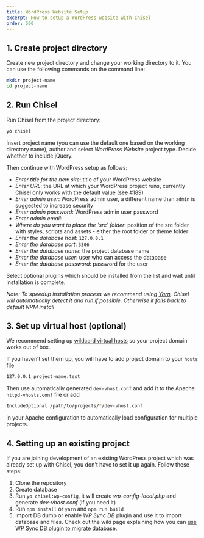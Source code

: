 ```yaml
---
title: WordPress Website Setup
excerpt: How to setup a WordPress website with Chisel
order: 500
---
```


## 1. Create project directory

Create new project directory and change your working directory to it. You can use the following commands on the command line:

```bash
mkdir project-name
cd project-name
```

## 2. Run Chisel

Run Chisel from the project directory:

```bash
yo chisel
```

Insert project name (you can use the default one based on the working directory name), author and select _WordPress Website_ project type. Decide whether to include jQuery.

Then continue with WordPress setup as follows:

- _Enter title for the new site_: title of your WordPress website
- _Enter URL_: the URL at which your WordPress project runs, currently Chisel only works with the default value (see [#189](https://github.com/xfiveco/generator-chisel/issues/189))
- _Enter admin user_: WordPress admin user, a different name than `admin` is suggested to increase security
- _Enter admin password_: WordPress admin user password
- _Enter admin email_:
- _Where do you want to place the 'src' folder_: position of the src folder with styles, scripts and assets - either the root folder or theme folder
- _Enter the database host_: `127.0.0.1`
- _Enter the database port_: `3306`
- _Enter the database name_: the project database name
- _Enter the database user_: user who can access the database
- _Enter the database password_: password for the user

Select optional plugins which should be installed from the list and wait until installation is complete.

_Note: To speedup installation process we recommend using [Yarn](https://yarnpkg.com/en/). Chisel will automatically detect it and run if possible. Otherwise it falls back to default NPM install_

## 3. Set up virtual host (optional)

We recommend setting up [wildcard virtual hosts](/docs/installation/wildcard-virtual-hosts) so your project domain works out of box.

If you haven’t set them up, you will have to add project domain to your `hosts` file

```bash
127.0.0.1 project-name.test
```

Then use automatically generated `dev-vhost.conf` and add it to the Apache `httpd-vhosts.conf` file or add

```bash
IncludeOptional /path/to/projects/*/dev-vhost.conf
```

in your Apache configuration to automatically load configuration for multiple projects.

## 4. Setting up an existing project

If you are joining development of an existing WordPress project which was already set up with Chisel, you don't have to set it up again. Follow these steps:

1. Clone the repository
1. Create database
1. Run `yo chisel:wp-config`, it will create _wp-config-local.php_ and generate _dev-vhost.conf_ (if you need it)
1. Run `npm install` or `yarn` and `npm run build`
1. Import DB dump or enable _WP Sync DB_ plugin and use it to import database and files. Check out the wiki page explaining how you can [use WP Sync DB plugin to migrate database](https://github.com/xfiveco/generator-chisel/wiki/Setting-up-WordPress-projects-at-Getfives).
